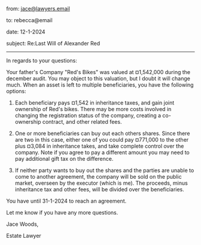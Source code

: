 
from: jace@lawyers.email

to: rebecca@email

date: 12-1-2024

subject: Re:Last Will of Alexander Red

-------------------------

In regards to your questions:

Your father's Company "Red's Bikes" was valued at ¤1,542,000 during the december audit. You may object
to this valuation, but I doubt it will change much. When an asset is left to multiple beneficiaries, you
have the following options:

1. Each beneficiary pays ¤1,542 in inheritance taxes, and gain joint ownership of Red's bikes. There
may be more costs involved in changing the registration status of the company, creating a co-ownership
contract, and other related fees.

2. One or more beneficiaries can buy out each others shares. Since there are two in this case, either one
of you could pay ¤771,000 to the other plus ¤3,084 in inheritance takes, and take complete control
over the company. Note if you agree to pay a different amount you may need to pay additional gift tax
on the difference.

3. If neither party wants to buy out the shares and the parties are unable to come to another agreement,
the company will be sold on the public market, overseen by the executor (which is me). The proceeds, minus
inheritance tax and other fees, will be divided over the beneficiaries. 

You have until 31-1-2024 to reach an agreement.

Let me know if you have any more questions.

Jace Woods,

Estate Lawyer